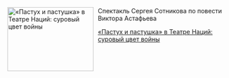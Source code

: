 <!--2025-09-14 20:48:13-->
<div class="yb">
  <div class="rss kino_teatr"><a href="https://www.kino-teatr.ru/teatr/art/teatr/8141/" title="«Пастух и пастушка» в Театре Наций: суровый цвет войны"><img src="https://www.kino-teatr.ru/art/1/4/8141/poster.jpg" width="196" height="147" align="left" hspace="5" style="margin: 0px 10px 0px 5px" alt="«Пастух и пастушка» в Театре Наций: суровый цвет войны"/></a>Спектакль Сергея Сотникова по повести Виктора Астафьева <p class="titl"><a href="https://www.kino-teatr.ru/teatr/art/teatr/8141/">«Пастух и пастушка» в Театре Наций: суровый цвет войны</a></p></div>
</div>
